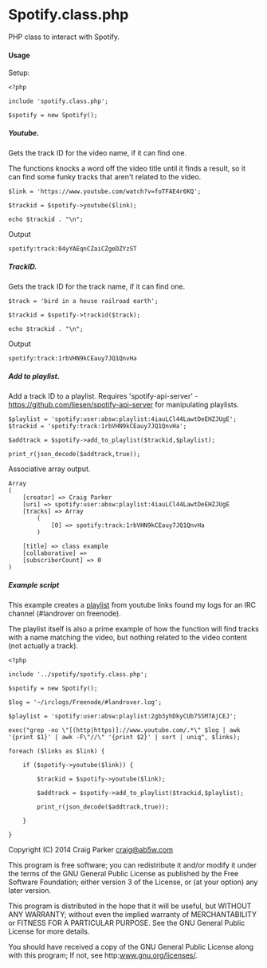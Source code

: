 Spotify.class.php
=================

PHP class to interact with Spotify.

#### Usage

Setup:

    <?php 
     
    include 'spotify.class.php';
    
    $spotify = new Spotify();

##### Youtube.

Gets the track ID for the video name, if it can find one. 

The functions knocks a word off the video title until it finds a result, so it can find some funky tracks that aren't related to the video.

    $link = 'https://www.youtube.com/watch?v=foTFAE4r6KQ';
    
    $trackid = $spotify->youtube($link);
    
    echo $trackid . "\n";

Output

    spotify:track:04yYAEqnCZaiCZgeDZYzST

##### TrackID.

Gets the track ID for the track name, if it can find one.

    $track = 'bird in a house railroad earth';
    
    $trackid = $spotify->trackid($track);
    
    echo $trackid . "\n";

Output

    spotify:track:1rbVHN9kCEauy7JQ1QnvHa

##### Add to playlist.

Add a track ID to a playlist. Requires 'spotify-api-server' - https://github.com/liesen/spotify-api-server for manipulating playlists.

    $playlist = 'spotify:user:absw:playlist:4iauLCl44LawtDeEHZJUgE';
    $trackid = 'spotify:track:1rbVHN9kCEauy7JQ1QnvHa';
    
    $addtrack = $spotify->add_to_playlist($trackid,$playlist);
    
    print_r(json_decode($addtrack,true));

Associative array output.

    Array
    (
        [creator] => Craig Parker
        [uri] => spotify:user:absw:playlist:4iauLCl44LawtDeEHZJUgE
        [tracks] => Array
            (
                [0] => spotify:track:1rbVHN9kCEauy7JQ1QnvHa
            )
        
        [title] => class example
        [collaborative] =>
        [subscriberCount] => 0
    )


##### Example script

This example creates a [playlist](http://open.spotify.com/user/absw/playlist/2gb3yhDkyCUb7SSM7AjCEJ) from youtube links found my logs for an IRC channel (#landrover on freenode).

The playlist itself is also a prime example of how the function will find tracks with a name matching the video, but nothing related to the video content (not actually a track).

    <?php
    
    include '../spotify/spotify.class.php';
    
    $spotify = new Spotify();
    
    $log = '~/irclogs/Freenode/#landrover.log';
    
    $playlist = 'spotify:user:absw:playlist:2gb3yhDkyCUb7SSM7AjCEJ';
    
    exec("grep -no \"[(http|https)]://www.youtube.com/.*\" $log | awk '{print $1}' | awk -F\"//\" '{print $2}' | sort | uniq", $links);
    
    foreach ($links as $link) {
    
        if ($spotify->youtube($link)) {
    
            $trackid = $spotify->youtube($link);
    
            $addtrack = $spotify->add_to_playlist($trackid,$playlist);
    
            print_r(json_decode($addtrack,true));
    
        }
    
    }

Copyright (C) 2014 Craig Parker craig@ab5w.com

This program is free software; you can redistribute it and/or modify it under the terms of the GNU General Public License as published by the Free Software Foundation; either version 3 of the License, or (at your option) any later version.

This program is distributed in the hope that it will be useful, but WITHOUT ANY WARRANTY; without even the implied warranty of MERCHANTABILITY or FITNESS FOR A PARTICULAR PURPOSE. See the GNU General Public License for more details.

You should have received a copy of the GNU General Public License along with this program; If not, see http:www.gnu.org/licenses/.
